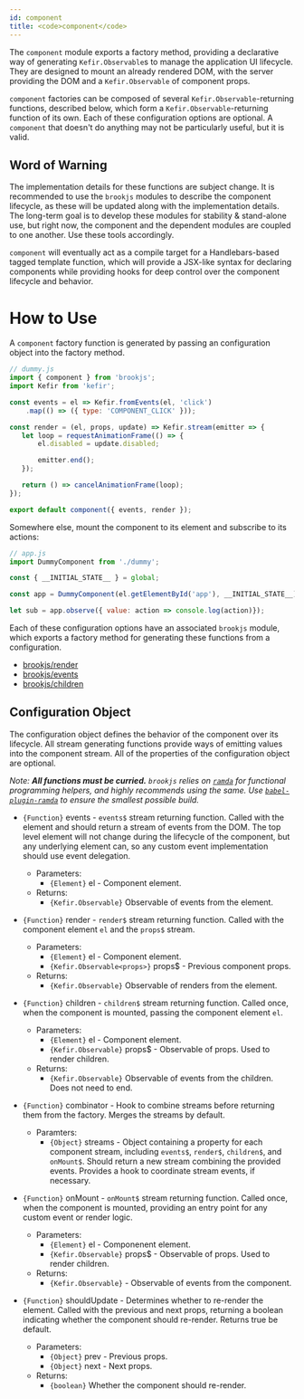```yaml
---
id: component
title: <code>component</code>
---
```


The `component` module exports a factory method, providing a declarative way of generating `Kefir.Observable`s to manage the application UI lifecycle. They are designed to mount an already rendered DOM, with the server providing the DOM and a `Kefir.Observable` of component props.

`component` factories can be composed of several `Kefir.Observable`-returning functions, described below, which form a `Kefir.Observable`-returning function of its own. Each of these configuration options are optional. A `component` that doesn't do anything may not be particularly useful, but it is valid.

## Word of Warning

The implementation details for these functions are subject change. It is recommended to use the `brookjs` modules to describe the component lifecycle, as these will be updated along with the implementation details. The long-term goal is to develop these modules for stability & stand-alone use, but right now, the component and the dependent modules are coupled to one another. Use these tools accordingly.

`component` will eventually act as a compile target for a Handlebars-based tagged template function, which will provide a JSX-like syntax for declaring components while providing hooks for deep control over the component lifecycle and behavior.

# How to Use

A `component` factory function is generated by passing an configuration object into the factory method.

```js
// dummy.js
import { component } from 'brookjs';
import Kefir from 'kefir';

const events = el => Kefir.fromEvents(el, 'click')
    .map(() => ({ type: 'COMPONENT_CLICK' }));

const render = (el, props, update) => Kefir.stream(emitter => {
   let loop = requestAnimationFrame(() => {
       el.disabled = update.disabled;

       emitter.end();
   });

   return () => cancelAnimationFrame(loop);
});

export default component({ events, render });
```

Somewhere else, mount the component to its element and subscribe to its actions:

```js
// app.js
import DummyComponent from './dummy';

const { __INITIAL_STATE__ } = global;

const app = DummyComponent(el.getElementById('app'), __INITIAL_STATE__);

let sub = app.observe({ value: action => console.log(action)});
```

Each of these configuration options have an associated `brookjs` module, which exports a factory method for generating these functions from a configuration.

* [brookjs/render](render.html)
* [brookjs/events](events.html)
* [brookjs/children](children.html)

## Configuration Object

The configuration object defines the behavior of the component over its lifecycle. All stream generating functions provide ways of emitting values into the component stream. All of the properties of the configuration object are optional.

_Note: **All functions must be curried.** `brookjs` relies on [`ramda`][ramda] for functional programming helpers, and highly recommends using the same. Use [`babel-plugin-ramda`][babel-ramda] to ensure the smallest possible build._

* `{Function}` events - `events$` stream returning function. Called with the element and should return a stream of events from the DOM. The top level element will not change during the lifecycle of the component, but any underlying element can, so any custom event implementation should use event delegation.
    * Parameters:
        * `{Element}` el - Component element.
    * Returns:
        * `{Kefir.Observable}` Observable of events from the element.
* `{Function}` render - `render$` stream returning function. Called with  the component element `el` and the `props$` stream.
    * Parameters:
        * `{Element}` el - Component element.
        * `{Kefir.Observable<props>}` props$ - Previous component props.
    * Returns:
        * `{Kefir.Observable}` Observable of renders from the element.
* `{Function}` children - `children$` stream returning function. Called once, when the component is mounted, passing the component element `el`.
    * Parameters:
        * `{Element}` el - Component element.
        * `{Kefir.Observable}` props$ - Observable of props. Used to render children.
    * Returns:
        * `{Kefir.Observable}` Observable of events from the children. Does not need to end.
* `{Function}` combinator - Hook to combine streams before returning them from the factory. Merges the streams by default.
    * Paramters:
        * `{Object}` streams - Object containing a property for each component stream, including `events$`, `render$`, `children$`, and `onMount$`. Should return a new stream combining the provided events. Provides a hook to coordinate stream events, if necessary.
* `{Function}` onMount - `onMount$` stream returning function. Called once, when the component is mounted, providing an entry point for any custom event or render logic.
    * Parameters:
        * `{Element}` el - Componenent element.
        * `{Kefir.Observable}` props$ - Observable of props. Used to render children.
    * Returns:
        * `{Kefir.Observable}` - Observable of events from the component.
* `{Function}` shouldUpdate - Determines whether to re-render the element. Called with the previous and next props, returning a boolean indicating whether the component should re-render. Returns true be default.
    * Parameters:
        * `{Object}` prev - Previous props.
        * `{Object}` next - Next props.
    * Returns:
        * `{boolean}` Whether the component should re-render.

  [fsa]: https://github.com/acdlite/flux-standard-action
  [ramda]: ramdajs.com
  [babel-ramda]: https://www.npmjs.com/package/babel-plugin-ramda
